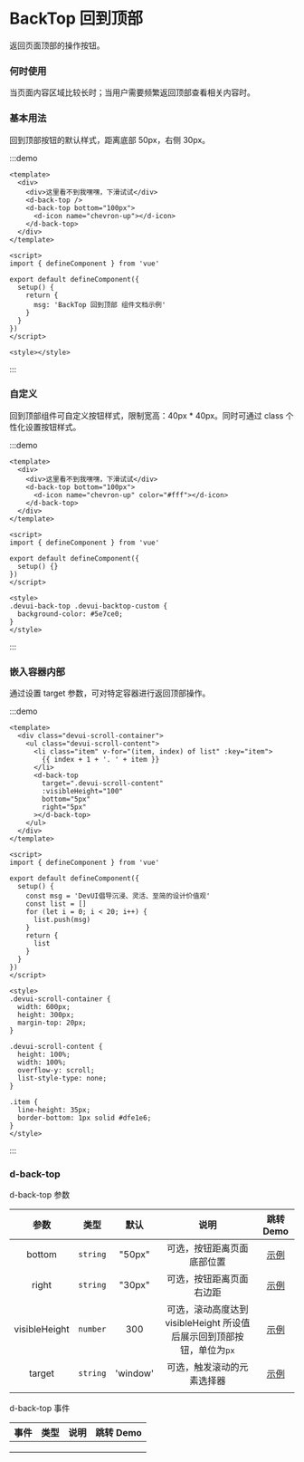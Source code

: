 # BackTop 回到顶部

返回页面顶部的操作按钮。

### 何时使用

当页面内容区域比较长时；当用户需要频繁返回顶部查看相关内容时。

### 基本用法

回到顶部按钮的默认样式，距离底部 50px，右侧 30px。

:::demo

```vue
<template>
  <div>
    <div>这里看不到我嘿嘿，下滑试试</div>
    <d-back-top />
    <d-back-top bottom="100px">
      <d-icon name="chevron-up"></d-icon>
    </d-back-top>
  </div>
</template>

<script>
import { defineComponent } from 'vue'

export default defineComponent({
  setup() {
    return {
      msg: 'BackTop 回到顶部 组件文档示例'
    }
  }
})
</script>

<style></style>
```

:::

### 自定义

回到顶部组件可自定义按钮样式，限制宽高：40px \* 40px。同时可通过 class 个性化设置按钮样式。

:::demo

```vue
<template>
  <div>
    <div>这里看不到我嘿嘿，下滑试试</div>
    <d-back-top bottom="100px">
      <d-icon name="chevron-up" color="#fff"></d-icon>
    </d-back-top>
  </div>
</template>

<script>
import { defineComponent } from 'vue'

export default defineComponent({
  setup() {}
})
</script>

<style>
.devui-back-top .devui-backtop-custom {
  background-color: #5e7ce0;
}
</style>
```

:::

### 嵌入容器内部

通过设置 target 参数，可对特定容器进行返回顶部操作。

:::demo

```vue
<template>
  <div class="devui-scroll-container">
    <ul class="devui-scroll-content">
      <li class="item" v-for="(item, index) of list" :key="item">
        {{ index + 1 + '. ' + item }}
      </li>
      <d-back-top
        target=".devui-scroll-content"
        :visibleHeight="100"
        bottom="5px"
        right="5px"
      ></d-back-top>
    </ul>
  </div>
</template>

<script>
import { defineComponent } from 'vue'

export default defineComponent({
  setup() {
    const msg = 'DevUI倡导沉浸、灵活、至简的设计价值观'
    const list = []
    for (let i = 0; i < 20; i++) {
      list.push(msg)
    }
    return {
      list
    }
  }
})
</script>

<style>
.devui-scroll-container {
  width: 600px;
  height: 300px;
  margin-top: 20px;
}

.devui-scroll-content {
  height: 100%;
  width: 100%;
  overflow-y: scroll;
  list-style-type: none;
}

.item {
  line-height: 35px;
  border-bottom: 1px solid #dfe1e6;
}
</style>
```

:::

### d-back-top

d-back-top 参数

|     参数      |   类型   |   默认   |                                 说明                                  |       跳转 Demo       |
| :-----------: | :------: | :------: | :-------------------------------------------------------------------: | :-------------------: |
|    bottom     | `string` |  "50px"  |                      可选，按钮距离页面底部位置                       |   [示例](#基本用法)   |
|     right     | `string` |  "30px"  |                       可选，按钮距离页面右边距                        |   [示例](#基本用法)   |
| visibleHeight | `number` |   300    | 可选，滚动高度达到 visibleHeight 所设值后展示回到顶部按钮，单位为`px` |   [示例](#基本用法)   |
|    target     | `string` | 'window' |                      可选，触发滚动的元素选择器                       | [示例](#嵌入容器内部) |
|               |          |          |                                                                       |                       |

d-back-top 事件

| 事件 | 类型 | 说明 | 跳转 Demo |
| ---- | ---- | ---- | --------- |
|      |      |      |           |
|      |      |      |           |
|      |      |      |           |
